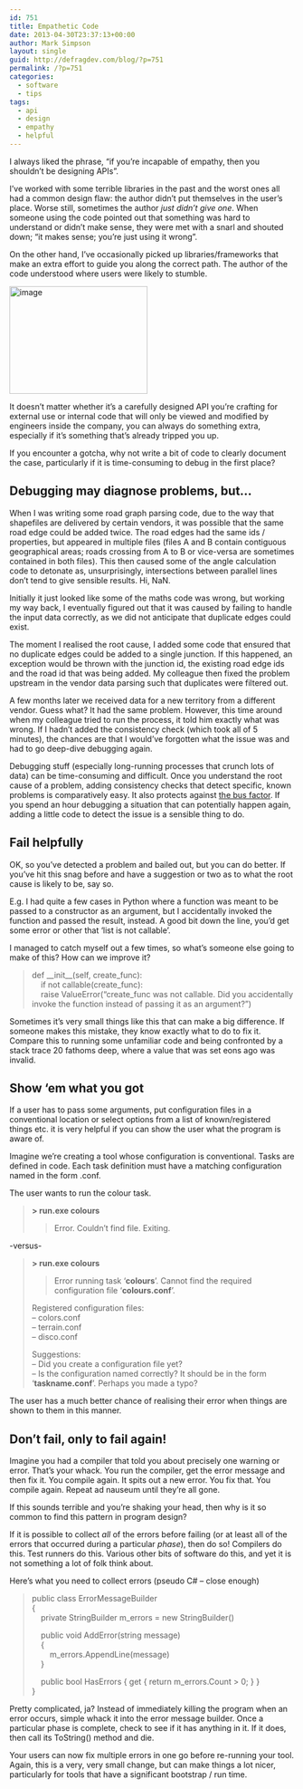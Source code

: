 ```yaml
---
id: 751
title: Empathetic Code
date: 2013-04-30T23:37:13+00:00
author: Mark Simpson
layout: single
guid: http://defragdev.com/blog/?p=751
permalink: /?p=751
categories:
  - software
  - tips
tags:
  - api
  - design
  - empathy
  - helpful
---
```

I always liked the phrase, “if you’re incapable of empathy, then you shouldn’t be designing APIs”.

I’ve worked with some terrible libraries in the past and the worst ones all had a common design flaw: the author didn’t put themselves in the user’s place. Worse still, sometimes the author _just didn’t give one_. When someone using the code pointed out that something was hard to understand or didn’t make sense, they were met with a snarl and shouted down; “it makes sense; you’re just using it wrong”.

On the other hand, I’ve occasionally picked up libraries/frameworks that make an extra effort to guide you along the correct path. The author of the code understood where users were likely to stumble.

[<img title="image" style="border-top: 0px; border-right: 0px; background-image: none; border-bottom: 0px; padding-top: 0px; padding-left: 0px; margin: 0px; border-left: 0px; display: inline; padding-right: 0px" alt="image" src="https://defragdev.com/blog/images/2013/04/image_thumb.png" width="244" height="190" border="0" />](https://defragdev.com/blog/images/2013/04/image.png)

It doesn’t matter whether it’s a carefully designed API you’re crafting for external use or internal code that will only be viewed and modified by engineers inside the company, you can always do something extra, especially if it’s something that’s already tripped you up.

If you encounter a gotcha, why not write a bit of code to clearly document the case, particularly if it is time-consuming to debug in the first place?

<!--more-->

## Debugging may diagnose problems, but…

When I was writing some road graph parsing code, due to the way that shapefiles are delivered by certain vendors, it was possible that the same road edge could be added twice. The road edges had the same ids / properties, but appeared in multiple files (files A and B contain contiguous geographical areas; roads crossing from A to B or vice-versa are sometimes contained in both files). This then caused some of the angle calculation code to detonate as, unsurprisingly, intersections between parallel lines don’t tend to give sensible results. Hi, NaN.

Initially it just looked like some of the maths code was wrong, but working my way back, I eventually figured out that it was caused by failing to handle the input data correctly, as we did not anticipate that duplicate edges could exist.

The moment I realised the root cause, I added some code that ensured that no duplicate edges could be added to a single junction. If this happened, an exception would be thrown with the junction id, the existing road edge ids and the road id that was being added. My colleague then fixed the problem upstream in the vendor data parsing such that duplicates were filtered out.

A few months later we received data for a new territory from a different vendor. Guess what? It had the same problem. However, this time around when my colleague tried to run the process, it told him exactly what was wrong. If I hadn’t added the consistency check (which took all of 5 minutes), the chances are that I would’ve forgotten what the issue was and had to go deep-dive debugging again.

Debugging stuff (especially long-running processes that crunch lots of data) can be time-consuming and difficult. Once you understand the root cause of a problem, adding consistency checks that detect specific, known problems is comparatively easy. It also protects against [the bus factor](https://en.wikipedia.org/wiki/Bus_factor). If you spend an hour debugging a situation that can potentially happen again, adding a little code to detect the issue is a sensible thing to do.

## Fail helpfully

OK, so you’ve detected a problem and bailed out, but you can do better. If you’ve hit this snag before and have a suggestion or two as to what the root cause is likely to be, say so.

E.g. I had quite a few cases in Python where a function was meant to be passed to a constructor as an argument, but I accidentally invoked the function and passed the result, instead. A good bit down the line, you’d get some error or other that ‘list is not callable’.

I managed to catch myself out a few times, so what’s someone else going to make of this? How can we improve it?

> def \_\_init\_\_(self, create_func):  
> &nbsp;&nbsp;&nbsp; if not callable(create_func):  
> &nbsp;&nbsp;&nbsp; raise ValueError(“create_func was not callable. Did you accidentally invoke the function instead of passing it as an argument?”)

Sometimes it’s very small things like this that can make a big difference. If someone makes this mistake, they know exactly what to do to fix it. Compare this to running some unfamiliar code and being confronted by a stack trace 20 fathoms deep, where a value that was set eons ago was invalid.

## Show ‘em what you got

If a user has to pass some arguments, put configuration files in a conventional location or select options from a list of known/registered things etc. it is very helpful if you can show the user what the program is aware of.

Imagine we’re creating a tool whose configuration is conventional. Tasks are defined in code. Each task definition must have a matching configuration named in the form <taskname>.conf.

The user wants to run the colour task.

> **> run.exe colours**
> 
> > Error. Couldn’t find file. Exiting.

-versus-

> **> run.exe colours**
> 
> > Error running task ‘**colours**’. Cannot find the required configuration file ‘**colours.conf**’.&nbsp;
> 
> Registered configuration files:  
> &#8211; colors.conf  
> &#8211; terrain.conf  
> &#8211; disco.conf
> 
> Suggestions:  
> &#8211; Did you create a configuration file yet?  
> &#8211; Is the configuration named correctly? It should be in the form ‘**taskname.conf**’. Perhaps you made a typo?

The user has a much better chance of realising their error when things are shown to them in this manner.

## Don’t fail, only to fail again!

Imagine you had a compiler that told you about precisely one warning or error. That’s your whack. You run the compiler, get the error message and then fix it. You compile again. It spits out a new error. You fix that. You compile again. Repeat ad nauseum until they’re all gone.

If this sounds terrible and you’re shaking your head, then why is it so common to find this pattern in program design?

If it is possible to collect _all_ of the errors before failing (or at least all of the errors that occurred during a particular _phase_), then do so! Compilers do this. Test runners do this. Various other bits of software do this, and yet it is not something a lot of folk think about.

Here’s what you need to collect errors (pseudo C# – close enough)

> public class ErrorMessageBuilder  
> {  
> &nbsp;&nbsp;&nbsp; private StringBuilder m_errors = new StringBuilder()
> 
> &nbsp;&nbsp;&nbsp; public void AddError(string message)  
> &nbsp;&nbsp;&nbsp; {  
> &nbsp;&nbsp;&nbsp;&nbsp;&nbsp;&nbsp;&nbsp; m_errors.AppendLine(message)  
> &nbsp;&nbsp;&nbsp; }
> 
> &nbsp;&nbsp;&nbsp; public bool HasErrors { get { return m_errors.Count > 0; } }  
> }

Pretty complicated, ja? Instead of immediately killing the program when an error occurs, simple whack it into the error message builder. Once a particular phase is complete, check to see if it has anything in it. If it does, then call its ToString() method and die.

Your users can now fix multiple errors in one go before re-running your tool. Again, this is a very, very small change, but can make things a lot nicer, particularly for tools that have a significant bootstrap / run time.